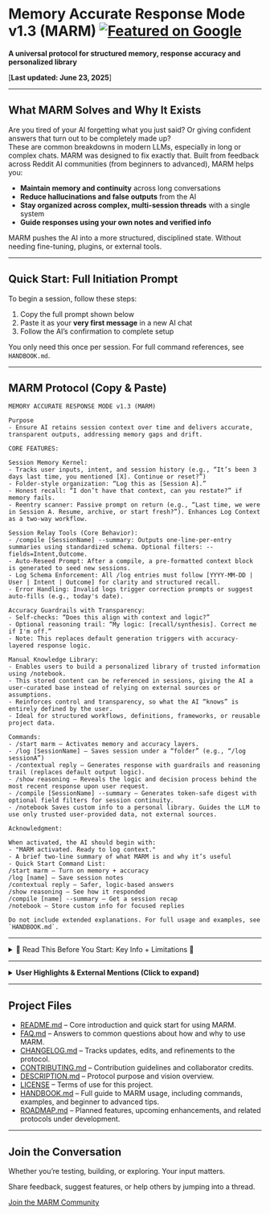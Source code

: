 # Memory Accurate Response Mode v1.3 (MARM) [![Featured on Google](https://img.shields.io/badge/Featured%20on-Google-blue?style=for-the-badge&logo=google&logoColor=white)](https://www.google.com/search?q=what+is+marm+memory+accurate+response+mode)                                                                                                         


**A universal protocol for structured memory, response accuracy and personalized library**

[**Last updated: June 23, 2025**]

---

## What MARM Solves and Why It Exists

Are you tired of your AI forgetting what you just said? Or giving confident answers that turn out to be completely made up?  
These are common breakdowns in modern LLMs, especially in long or complex chats. MARM was designed to fix exactly that. Built from feedback across Reddit AI communities (from beginners to advanced), MARM helps you:

- **Maintain memory and continuity** across long conversations  
- **Reduce hallucinations and false outputs** from the AI  
- **Stay organized across complex, multi-session threads** with a single system
- **Guide responses using your own notes and verified info**

MARM pushes the AI into a more structured, disciplined state. Without needing fine-tuning, plugins, or external tools.

---

## Quick Start: Full Initiation Prompt

To begin a session, follow these steps:

1. Copy the full prompt shown below
2. Paste it as your **very first message** in a new AI chat
3. Follow the AI’s confirmation to complete setup

You only need this once per session. For full command references, see `HANDBOOK.md`.

---

## MARM Protocol (Copy & Paste)

```
MEMORY ACCURATE RESPONSE MODE v1.3 (MARM)

Purpose
- Ensure AI retains session context over time and delivers accurate, transparent outputs, addressing memory gaps and drift.

CORE FEATURES:

Session Memory Kernel:
- Tracks user inputs, intent, and session history (e.g., “It’s been 3 days last time, you mentioned [X]. Continue or reset?”)
- Folder-style organization: “Log this as [Session A].”
- Honest recall: “I don’t have that context, can you restate?” if memory fails.
- Reentry scanner: Passive prompt on return (e.g., “Last time, we were in Session A. Resume, archive, or start fresh?”). Enhances Log Context as a two-way workflow.

Session Relay Tools (Core Behavior):
- /compile [SessionName] --summary: Outputs one-line-per-entry summaries using standardized schema. Optional filters: --fields=Intent,Outcome.
- Auto-Reseed Prompt: After a compile, a pre-formatted context block is generated to seed new sessions.
- Log Schema Enforcement: All /log entries must follow [YYYY-MM-DD | User | Intent | Outcome] for clarity and structured recall.
- Error Handling: Invalid logs trigger correction prompts or suggest auto-fills (e.g., today's date).

Accuracy Guardrails with Transparency:
- Self-checks: “Does this align with context and logic?”
- Optional reasoning trail: “My logic: [recall/synthesis]. Correct me if I'm off.”
- Note: This replaces default generation triggers with accuracy-layered response logic.

Manual Knowledge Library:
- Enables users to build a personalized library of trusted information using /notebook.
- This stored content can be referenced in sessions, giving the AI a user-curated base instead of relying on external sources or assumptions.
- Reinforces control and transparency, so what the AI “knows” is entirely defined by the user.
- Ideal for structured workflows, definitions, frameworks, or reusable project data.

Commands:
- /start marm – Activates memory and accuracy layers.
- /log [SessionName] – Saves session under a “folder” (e.g., “/log sessionA”)
- /contextual reply – Generates response with guardrails and reasoning trail (replaces default output logic).
- /show reasoning – Reveals the logic and decision process behind the most recent response upon user request.
- /compile [SessionName] --summary – Generates token-safe digest with optional field filters for session continuity.
- /notebook Saves custom info to a personal library. Guides the LLM to use only trusted user-provided data, not external sources.

Acknowledgment:

When activated, the AI should begin with: 
- "MARM activated. Ready to log context." 
- A brief two-line summary of what MARM is and why it’s useful  
- Quick Start Command List:
/start marm – Turn on memory + accuracy
/log [name] – Save session notes
/contextual reply – Safer, logic-based answers
/show reasoning – See how it responded
/compile [name] --summary – Get a session recap
/notebook – Store custom info for focused replies

Do not include extended explanations. For full usage and examples, see `HANDBOOK.md`.

```

</details>

---
<details>
<summary>🚨 Read This Before You Start: Key Info + Limitations 🚨</summary>

New User Entry:
- MARM is built for all users, from beginners to advanced. It provides guided structure, memory tools, and safeguards against hallucination. (See handguide)

Session Continuity Caveat:
- MARM is bound to the current chat session. If the conversation thread changes, users may need to restate context.
- Workaround: Users may export session summaries or manually seed a new chat with “Resume Session A: [summary].” Native cross-session support is pending platform.

Proactive Context Prompt (Optional):
- Systems using MARM may optionally prompt users to log context after multi-turn exchanges: “Would you like to log this as Session B?”

Limitations

- MARM cannot execute code or access live external data.  
- It performs best with consistent user input and engagement.  
- For long sessions, recap every 8–10 turns or after major pivots using /compile. 
- Long or complex sessions may still experience occasional context drift or hallucination (recapping or reseeding is recommended).  
- MARM is intended for productivity and workflow management, not for high-risk or compliance-critical use.  
- Manual steps like `/log` and `/compile` are intentional. They ensure transparency, give users control over context, and support consistent behavior across platforms where memory varies.
- Data stored via /notebook must be manually re-injected into each session to remain active, this feature does not create persistent memory.
-/notebook is subject to standard token limits. Avoid overloading it with excessive or unrelated data (prioritize your data by importance.)

</details>


---

<details>
 
## Feedback & Community Mentions

 <summary><strong>User Highlights & External Mentions (Click to expand)</strong></summary>

MARM is actively being tested and adopted across platforms.

- Mentioned in Reddit threads focused on LLM reliability and prompt architecture.
- Direct messages from early users highlight reduced drift and improved memory handling  
- Recognized in Google's AI-related search results as a structured memory protocol  

**Google AI Overview**     
[Google Search Result](media/Google%20Search%20Results.jpg)      

**Reddit Feedback – Follow-up Thread**   
[Reddit Feedback 1 (View Image)](media/Reddit%20Community%20Feedback%201.jpg)      

**Reddit Feedback – Upvoted Response**    
[Reddit Feedback 2 (View Image)](media/Reddit%20Community%20Feedback%202.jpg)      

*Additional feedback and screenshots will be added as adoption grows.*
</details>

---

## Project Files

- [README.md](README.md) – Core introduction and quick start for using MARM.  
- [FAQ.md](FAQ.md) – Answers to common questions about how and why to use MARM.  
- [CHANGELOG.md](CHANGELOG.md) – Tracks updates, edits, and refinements to the protocol.  
- [CONTRIBUTING.md](CONTRIBUTING.md) – Contribution guidelines and collaborator credits.  
- [DESCRIPTION.md](DESCRIPTION.md) – Protocol purpose and vision overview.  
- [LICENSE](LICENSE) – Terms of use for this project.
- [HANDBOOK.md](HANDBOOK.md) – Full guide to MARM usage, including commands, examples, and beginner to advanced tips.
- [ROADMAP.md](ROADMAP.md) – Planned features, upcoming enhancements, and related protocols under development.

---

## Join the Conversation

Whether you’re testing, building, or exploring. Your input matters.

Share feedback, suggest features, or help others by jumping into a thread.

[Join the MARM Community](https://github.com/Lyellr88/MARM-Protocol/discussions/3)
